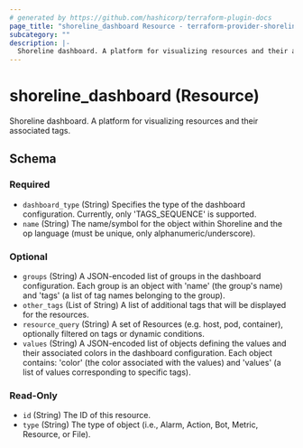 ```yaml
---
# generated by https://github.com/hashicorp/terraform-plugin-docs
page_title: "shoreline_dashboard Resource - terraform-provider-shoreline"
subcategory: ""
description: |-
  Shoreline dashboard. A platform for visualizing resources and their associated tags.
---
```


# shoreline_dashboard (Resource)

Shoreline dashboard. A platform for visualizing resources and their associated tags.



<!-- schema generated by tfplugindocs -->
## Schema

### Required

- `dashboard_type` (String) Specifies the type of the dashboard configuration. Currently, only 'TAGS_SEQUENCE' is supported.
- `name` (String) The name/symbol for the object within Shoreline and the op language (must be unique, only alphanumeric/underscore).

### Optional

- `groups` (String) A JSON-encoded list of groups in the dashboard configuration. Each group is an object with 'name' (the group's name) and 'tags' (a list of tag names belonging to the group).
- `other_tags` (List of String) A list of additional tags that will be displayed for the resources.
- `resource_query` (String) A set of Resources (e.g. host, pod, container), optionally filtered on tags or dynamic conditions.
- `values` (String) A JSON-encoded list of objects defining the values and their associated colors in the dashboard configuration. Each object contains: 'color' (the color associated with the values) and 'values' (a list of values corresponding to specific tags).

### Read-Only

- `id` (String) The ID of this resource.
- `type` (String) The type of object (i.e., Alarm, Action, Bot, Metric, Resource, or File).
